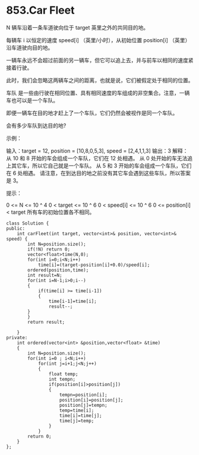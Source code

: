 # 853.Car Fleet
N  辆车沿着一条车道驶向位于 target 英里之外的共同目的地。

每辆车 i 以恒定的速度 speed[i] （英里/小时），从初始位置 position[i] （英里） 沿车道驶向目的地。

一辆车永远不会超过前面的另一辆车，但它可以追上去，并与前车以相同的速度紧接着行驶。

此时，我们会忽略这两辆车之间的距离，也就是说，它们被假定处于相同的位置。

车队 是一些由行驶在相同位置、具有相同速度的车组成的非空集合。注意，一辆车也可以是一个车队。

即便一辆车在目的地才赶上了一个车队，它们仍然会被视作是同一个车队。



会有多少车队到达目的地?

示例：

输入：target = 12, position = [10,8,0,5,3], speed = [2,4,1,1,3]
输出：3
解释：
从 10 和 8 开始的车会组成一个车队，它们在 12 处相遇。
从 0 处开始的车无法追上其它车，所以它自己就是一个车队。
从 5 和 3 开始的车会组成一个车队，它们在 6 处相遇。
请注意，在到达目的地之前没有其它车会遇到这些车队，所以答案是 3。

提示：

0 <= N <= 10 ^ 4
0 < target <= 10 ^ 6
0 < speed[i] <= 10 ^ 6
0 <= position[i] < target
所有车的初始位置各不相同。


```
class Solution {
public:
    int carFleet(int target, vector<int>& position, vector<int>& speed) {
        int N=position.size();
        if(!N) return 0;
        vector<float>time(N,0);
        for(int i=0;i<N;i++)
            time[i]=(target-position[i]+0.0)/speed[i];
        ordered(position,time);
        int result=N;
        for(int i=N-1;i>0;i--)
        {
            if(time[i] >= time[i-1])
            {
                time[i-1]=time[i];
                result--;
        }
        }
        return result;

    }
private:
    int ordered(vector<int> &position,vector<float> &time)
    {
        int N=position.size();
        for(int i=0 ; i<N;i++)
            for(int j=i+1;j<N;j++)
            {
                float temp;
                int tempn;
                if(position[i]>position[j])
                {
                    tempn=position[i];
                    position[i]=position[j];
                    position[j]=tempn;
                    temp=time[i];
                    time[i]=time[j];
                    time[j]=temp;
                }
            }
        return 0;
    }
};
```
